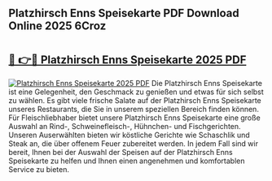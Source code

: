 ## Platzhirsch Enns Speisekarte PDF Download Online 2025 6Croz

# <h2><a href="http://gc90sf.nevu.top/?p=Platzhirsch+Enns+Speisekarte">🔗 👉🔴 Platzhirsch Enns Speisekarte 2025 PDF</a></h2>

[![Platzhirsch Enns Speisekarte 2025 PDF](https://i.imgur.com/dBaPXMq.png)](http://gc90sf.nevu.top/?p=Platzhirsch+Enns+Speisekarte)
Die Platzhirsch Enns Speisekarte ist eine Gelegenheit, den Geschmack zu genießen und etwas für sich selbst zu wählen. Es gibt viele frische Salate auf der Platzhirsch Enns Speisekarte unseres Restaurants, die Sie in unserem speziellen Bereich finden können. Für Fleischliebhaber bietet unsere Platzhirsch Enns Speisekarte eine große Auswahl an Rind-, Schweinefleisch-, Hühnchen- und Fischgerichten. Unseren Auserwählten bieten wir köstliche Gerichte wie Schaschlik und Steak an, die über offenem Feuer zubereitet werden. In jedem Fall sind wir bereit, Ihnen bei der Auswahl der Speisen auf der Platzhirsch Enns Speisekarte zu helfen und Ihnen einen angenehmen und komfortablen Service zu bieten.
